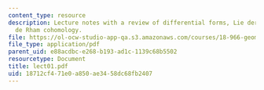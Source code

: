 ```yaml
---
content_type: resource
description: Lecture notes with a review of differential forms, Lie derivative, and
  de Rham cohomology.
file: https://ol-ocw-studio-app-qa.s3.amazonaws.com/courses/18-966-geometry-of-manifolds-spring-2007/18712cf471e0a850ae3458dc68fb2407_lect01.pdf
file_type: application/pdf
parent_uid: e88acdbc-e268-b193-ad1c-1139c68b5502
resourcetype: Document
title: lect01.pdf
uid: 18712cf4-71e0-a850-ae34-58dc68fb2407
---
```

